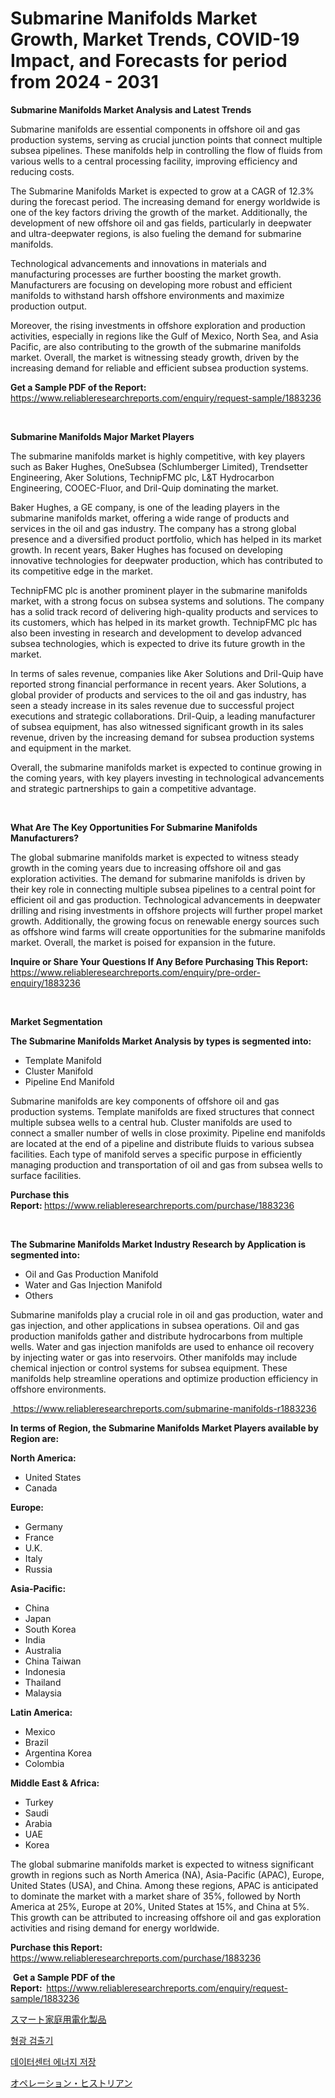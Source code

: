 <p><h1>Submarine Manifolds Market Growth, Market Trends, COVID-19 Impact, and Forecasts for period from 2024 - 2031</h1></p><p><strong>Submarine Manifolds Market Analysis and Latest Trends</strong></p>
<p><p>Submarine manifolds are essential components in offshore oil and gas production systems, serving as crucial junction points that connect multiple subsea pipelines. These manifolds help in controlling the flow of fluids from various wells to a central processing facility, improving efficiency and reducing costs.</p><p>The Submarine Manifolds Market is expected to grow at a CAGR of 12.3% during the forecast period. The increasing demand for energy worldwide is one of the key factors driving the growth of the market. Additionally, the development of new offshore oil and gas fields, particularly in deepwater and ultra-deepwater regions, is also fueling the demand for submarine manifolds.</p><p>Technological advancements and innovations in materials and manufacturing processes are further boosting the market growth. Manufacturers are focusing on developing more robust and efficient manifolds to withstand harsh offshore environments and maximize production output.</p><p>Moreover, the rising investments in offshore exploration and production activities, especially in regions like the Gulf of Mexico, North Sea, and Asia Pacific, are also contributing to the growth of the submarine manifolds market. Overall, the market is witnessing steady growth, driven by the increasing demand for reliable and efficient subsea production systems.</p></p>
<p><strong>Get a Sample PDF of the Report:&nbsp;</strong> <a href="https://www.reliableresearchreports.com/enquiry/request-sample/1883236">https://www.reliableresearchreports.com/enquiry/request-sample/1883236</a></p>
<p>&nbsp;</p>
<p><strong>Submarine Manifolds Major Market Players</strong></p>
<p><p>The submarine manifolds market is highly competitive, with key players such as Baker Hughes, OneSubsea (Schlumberger Limited), Trendsetter Engineering, Aker Solutions, TechnipFMC plc, L&T Hydrocarbon Engineering, COOEC-Fluor, and Dril-Quip dominating the market. </p><p>Baker Hughes, a GE company, is one of the leading players in the submarine manifolds market, offering a wide range of products and services in the oil and gas industry. The company has a strong global presence and a diversified product portfolio, which has helped in its market growth. In recent years, Baker Hughes has focused on developing innovative technologies for deepwater production, which has contributed to its competitive edge in the market.</p><p>TechnipFMC plc is another prominent player in the submarine manifolds market, with a strong focus on subsea systems and solutions. The company has a solid track record of delivering high-quality products and services to its customers, which has helped in its market growth. TechnipFMC plc has also been investing in research and development to develop advanced subsea technologies, which is expected to drive its future growth in the market.</p><p>In terms of sales revenue, companies like Aker Solutions and Dril-Quip have reported strong financial performance in recent years. Aker Solutions, a global provider of products and services to the oil and gas industry, has seen a steady increase in its sales revenue due to successful project executions and strategic collaborations. Dril-Quip, a leading manufacturer of subsea equipment, has also witnessed significant growth in its sales revenue, driven by the increasing demand for subsea production systems and equipment in the market. </p><p>Overall, the submarine manifolds market is expected to continue growing in the coming years, with key players investing in technological advancements and strategic partnerships to gain a competitive advantage.</p></p>
<p>&nbsp;</p>
<p><strong>What Are The Key Opportunities For Submarine Manifolds Manufacturers?</strong></p>
<p><p>The global submarine manifolds market is expected to witness steady growth in the coming years due to increasing offshore oil and gas exploration activities. The demand for submarine manifolds is driven by their key role in connecting multiple subsea pipelines to a central point for efficient oil and gas production. Technological advancements in deepwater drilling and rising investments in offshore projects will further propel market growth. Additionally, the growing focus on renewable energy sources such as offshore wind farms will create opportunities for the submarine manifolds market. Overall, the market is poised for expansion in the future.</p></p>
<p><strong>Inquire or Share Your Questions If Any Before Purchasing This Report:</strong> <a href="https://www.reliableresearchreports.com/enquiry/pre-order-enquiry/1883236">https://www.reliableresearchreports.com/enquiry/pre-order-enquiry/1883236</a></p>
<p>&nbsp;</p>
<p><strong>Market Segmentation</strong></p>
<p><strong>The Submarine Manifolds Market Analysis by types is segmented into:</strong></p>
<p><ul><li>Template Manifold</li><li>Cluster Manifold</li><li>Pipeline End Manifold</li></ul></p>
<p><p>Submarine manifolds are key components of offshore oil and gas production systems. Template manifolds are fixed structures that connect multiple subsea wells to a central hub. Cluster manifolds are used to connect a smaller number of wells in close proximity. Pipeline end manifolds are located at the end of a pipeline and distribute fluids to various subsea facilities. Each type of manifold serves a specific purpose in efficiently managing production and transportation of oil and gas from subsea wells to surface facilities.</p></p>
<p><strong>Purchase this Report:&nbsp;</strong><a href="https://www.reliableresearchreports.com/purchase/1883236">https://www.reliableresearchreports.com/purchase/1883236</a></p>
<p>&nbsp;</p>
<p><strong>The Submarine Manifolds Market Industry Research by Application is segmented into:</strong></p>
<p><ul><li>Oil and Gas Production Manifold</li><li>Water and Gas Injection Manifold</li><li>Others</li></ul></p>
<p><p>Submarine manifolds play a crucial role in oil and gas production, water and gas injection, and other applications in subsea operations. Oil and gas production manifolds gather and distribute hydrocarbons from multiple wells. Water and gas injection manifolds are used to enhance oil recovery by injecting water or gas into reservoirs. Other manifolds may include chemical injection or control systems for subsea equipment. These manifolds help streamline operations and optimize production efficiency in offshore environments.</p></p>
<p><a href="https://www.reliableresearchreports.com/submarine-manifolds-r1883236">&nbsp;https://www.reliableresearchreports.com/submarine-manifolds-r1883236</a></p>
<p><strong>In terms of Region, the Submarine Manifolds Market Players available by Region are:</strong></p>
<p>
    <p> <strong> North America: </strong>
        <ul>
            <li>United States</li>
            <li>Canada</li>
        </ul>
        </p> 
    <p> <strong> Europe: </strong>
        <ul>
            <li>Germany</li>
            <li>France</li>
            <li>U.K.</li>
            <li>Italy</li>
            <li>Russia</li>
        </ul>
        </p> 
    <p> <strong> Asia-Pacific: </strong>
        <ul>
            <li>China</li>
            <li>Japan</li>
            <li>South Korea</li>
            <li>India</li>
            <li>Australia</li>
            <li>China Taiwan</li>
            <li>Indonesia</li>
            <li>Thailand</li>
            <li>Malaysia</li>
        </ul>
        </p> 
    <p> <strong> Latin America: </strong>
        <ul>
            <li>Mexico</li>
            <li>Brazil</li>
            <li>Argentina Korea</li>
            <li>Colombia</li>
        </ul>
        </p> 
    <p> <strong> Middle East & Africa: </strong>
        <ul>
            <li>Turkey</li>
            <li>Saudi</li>
            <li>Arabia</li>
            <li>UAE</li>
            <li>Korea</li>
        </ul>
    </p>
    </p>
<p><p>The global submarine manifolds market is expected to witness significant growth in regions such as North America (NA), Asia-Pacific (APAC), Europe, United States (USA), and China. Among these regions, APAC is anticipated to dominate the market with a market share of 35%, followed by North America at 25%, Europe at 20%, United States at 15%, and China at 5%. This growth can be attributed to increasing offshore oil and gas exploration activities and rising demand for energy worldwide.</p></p>
<p><strong>Purchase this Report: </strong><a href="https://www.reliableresearchreports.com/purchase/1883236">https://www.reliableresearchreports.com/purchase/1883236</a></p>
<p>&nbsp;<strong>Get a Sample PDF of the Report:&nbsp;&nbsp;</strong><a href="https://www.reliableresearchreports.com/enquiry/request-sample/1883236">https://www.reliableresearchreports.com/enquiry/request-sample/1883236</a></p>
<p><strong></strong></p>
<p><p><a href="https://github.com/decker5351/Market-Research-Report-List-1/blob/main/603573144494.md">スマート家庭用電化製品</a></p><p><a href="https://medium.com/@karenburke2009/%ED%98%95%EA%B4%91-%EA%B0%90%EC%A7%80%EA%B8%B0-%EC%8B%9C%EC%9E%A5-%EC%8B%9C%EC%9E%A5-%EC%A0%90%EC%9C%A0%EC%9C%A8-%EC%8B%9C%EC%9E%A5-%EB%8F%99%ED%96%A5-%EB%B0%8F-%EB%AF%B8%EB%9E%98-%EC%84%B1%EC%9E%A5-%ED%83%90%EC%83%89-6cb196fdf219">형광 검출기</a></p><p><a href="https://medium.com/@kimwiegand/%EB%8D%B0%EC%9D%B4%ED%84%B0-%EC%84%BC%ED%84%B0-%EC%97%90%EB%84%88%EC%A7%80-%EC%A0%80%EC%9E%A5-%EC%8B%9C%EC%9E%A5-%EB%B6%84%EC%84%9D-%EA%B7%B8-cagr-%EC%8B%9C%EC%9E%A5-%EC%84%B8%EB%B6%84%ED%99%94-%EB%B0%8F-%EC%84%B8%EA%B3%84-%EC%82%B0%EC%97%85-%EA%B0%9C%EC%9A%94-4ed31e985365">데이터센터 에너지 저장</a></p><p><a href="https://github.com/KaydenJohns1964/Market-Research-Report-List-1/blob/main/175314044493.md">オペレーション・ヒストリアン</a></p></p>
